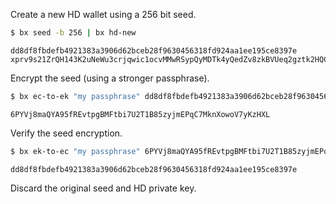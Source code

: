 Create a new HD wallet using a 256 bit seed.
```sh
$ bx seed -b 256 | bx hd-new
```
```
dd8df8fbdefb4921383a3906d62bceb28f9630456318fd924aa1ee195ce8397e
xprv9s21ZrQH143K2uNeWu3crjqwic1ocvMMwRSypQyMDTk4yQedZv8zkBVUeq2gztk2HQCAvqNLhUfcHhbD1RGFQ1TTqDSWfTLW4qkxsPMdjNG
```

Encrypt the seed (using a stronger passphrase).
```sh
$ bx ec-to-ek "my passphrase" dd8df8fbdefb4921383a3906d62bceb28f9630456318fd924aa1ee195ce8397e
```
```
6PYVj8maQYA95fREvtpgBMFtbi7U2T1B85zyjmEPqC7MknXowoV7yKzHXL
```

Verify the seed encryption.

```sh
$ bx ek-to-ec "my passphrase" 6PYVj8maQYA95fREvtpgBMFtbi7U2T1B85zyjmEPqC7MknXowoV7yKzHXL
```
```
dd8df8fbdefb4921383a3906d62bceb28f9630456318fd924aa1ee195ce8397e
```

Discard the original seed and HD private key.